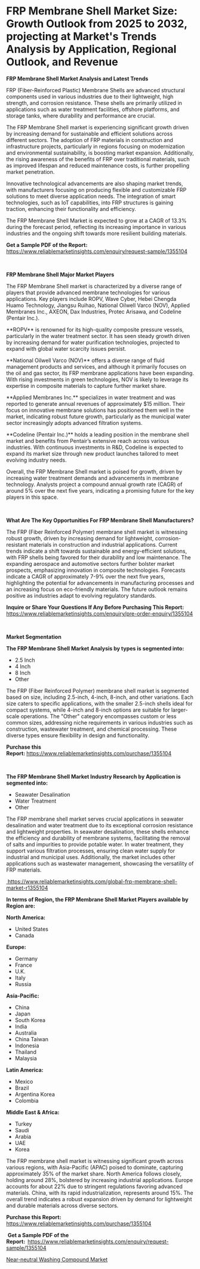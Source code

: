 <p><h1>FRP Membrane Shell Market Size: Growth Outlook from 2025 to 2032, projecting at Market's Trends Analysis by Application, Regional Outlook, and Revenue</h1></p><p><strong>FRP Membrane Shell Market Analysis and Latest Trends</strong></p>
<p><p>FRP (Fiber-Reinforced Plastic) Membrane Shells are advanced structural components used in various industries due to their lightweight, high strength, and corrosion resistance. These shells are primarily utilized in applications such as water treatment facilities, offshore platforms, and storage tanks, where durability and performance are crucial.</p><p>The FRP Membrane Shell market is experiencing significant growth driven by increasing demand for sustainable and efficient solutions across different sectors. The adoption of FRP materials in construction and infrastructure projects, particularly in regions focusing on modernization and environmental sustainability, is boosting market expansion. Additionally, the rising awareness of the benefits of FRP over traditional materials, such as improved lifespan and reduced maintenance costs, is further propelling market penetration.</p><p>Innovative technological advancements are also shaping market trends, with manufacturers focusing on producing flexible and customizable FRP solutions to meet diverse application needs. The integration of smart technologies, such as IoT capabilities, into FRP structures is gaining traction, enhancing their functionality and efficiency.</p><p>The FRP Membrane Shell Market is expected to grow at a CAGR of 13.3% during the forecast period, reflecting its increasing importance in various industries and the ongoing shift towards more resilient building materials.</p></p>
<p><strong>Get a Sample PDF of the Report:&nbsp;</strong> <a href="https://www.reliablemarketinsights.com/enquiry/request-sample/1355104?utm_campaign=2984&utm_medium=2&utm_source=Github&utm_content=ia&utm_term=03042025&utm_id=frp-membrane-shell">https://www.reliablemarketinsights.com/enquiry/request-sample/1355104</a></p>
<p>&nbsp;</p>
<p><strong>FRP Membrane Shell Major Market Players</strong></p>
<p><p>The FRP Membrane Shell market is characterized by a diverse range of players that provide advanced membrane technologies for various applications. Key players include ROPV, Wave Cyber, Hebei Chengda Huamo Technology, Jiangsu Ruihao, National Oilwell Varco (NOV), Applied Membranes Inc., AXEON, Dax Industries, Protec Arisawa, and Codeline (Pentair Inc.). </p><p>**ROPV** is renowned for its high-quality composite pressure vessels, particularly in the water treatment sector. It has seen steady growth driven by increasing demand for water purification technologies, projected to expand with global water scarcity issues persist. </p><p>**National Oilwell Varco (NOV)** offers a diverse range of fluid management products and services, and although it primarily focuses on the oil and gas sector, its FRP membrane applications have been expanding. With rising investments in green technologies, NOV is likely to leverage its expertise in composite materials to capture further market share.</p><p>**Applied Membranes Inc.** specializes in water treatment and was reported to generate annual revenues of approximately $15 million. Their focus on innovative membrane solutions has positioned them well in the market, indicating robust future growth, particularly as the municipal water sector increasingly adopts advanced filtration systems. </p><p>**Codeline (Pentair Inc.)** holds a leading position in the membrane shell market and benefits from Pentair’s extensive reach across various industries. With continuous investments in R&D, Codeline is expected to expand its market size through new product launches tailored to meet evolving industry needs.</p><p>Overall, the FRP Membrane Shell market is poised for growth, driven by increasing water treatment demands and advancements in membrane technology. Analysts project a compound annual growth rate (CAGR) of around 5% over the next five years, indicating a promising future for the key players in this space.</p></p>
<p>&nbsp;</p>
<p><strong>What Are The Key Opportunities For FRP Membrane Shell Manufacturers?</strong></p>
<p><p>The FRP (Fiber Reinforced Polymer) membrane shell market is witnessing robust growth, driven by increasing demand for lightweight, corrosion-resistant materials in construction and industrial applications. Current trends indicate a shift towards sustainable and energy-efficient solutions, with FRP shells being favored for their durability and low maintenance. The expanding aerospace and automotive sectors further bolster market prospects, emphasizing innovation in composite technologies. Forecasts indicate a CAGR of approximately 7-9% over the next five years, highlighting the potential for advancements in manufacturing processes and an increasing focus on eco-friendly materials. The future outlook remains positive as industries adapt to evolving regulatory standards.</p></p>
<p><strong>Inquire or Share Your Questions If Any Before Purchasing This Report:</strong> <a href="https://www.reliablemarketinsights.com/enquiry/pre-order-enquiry/1355104?utm_campaign=2984&utm_medium=2&utm_source=Github&utm_content=ia&utm_term=03042025&utm_id=frp-membrane-shell">https://www.reliablemarketinsights.com/enquiry/pre-order-enquiry/1355104</a></p>
<p>&nbsp;</p>
<p><strong>Market Segmentation</strong></p>
<p><strong>The FRP Membrane Shell Market Analysis by types is segmented into:</strong></p>
<p><ul><li>2.5 Inch</li><li>4 Inch</li><li>8 Inch</li><li>Other</li></ul></p>
<p><p>The FRP (Fiber Reinforced Polymer) membrane shell market is segmented based on size, including 2.5-inch, 4-inch, 8-inch, and other variations. Each size caters to specific applications, with the smaller 2.5-inch shells ideal for compact systems, while 4-inch and 8-inch options are suitable for larger-scale operations. The "Other" category encompasses custom or less common sizes, addressing niche requirements in various industries such as construction, wastewater treatment, and chemical processing. These diverse types ensure flexibility in design and functionality.</p></p>
<p><strong>Purchase this Report:&nbsp;</strong><a href="https://www.reliablemarketinsights.com/purchase/1355104?utm_campaign=2984&utm_medium=2&utm_source=Github&utm_content=ia&utm_term=03042025&utm_id=frp-membrane-shell">https://www.reliablemarketinsights.com/purchase/1355104</a></p>
<p>&nbsp;</p>
<p><strong>The FRP Membrane Shell Market Industry Research by Application is segmented into:</strong></p>
<p><ul><li>Seawater Desalination</li><li>Water Treatment</li><li>Other</li></ul></p>
<p><p>The FRP membrane shell market serves crucial applications in seawater desalination and water treatment due to its exceptional corrosion resistance and lightweight properties. In seawater desalination, these shells enhance the efficiency and durability of membrane systems, facilitating the removal of salts and impurities to provide potable water. In water treatment, they support various filtration processes, ensuring clean water supply for industrial and municipal uses. Additionally, the market includes other applications such as wastewater management, showcasing the versatility of FRP materials.</p></p>
<p><a href="https://www.reliablemarketinsights.com/global-frp-membrane-shell-market-r1355104?utm_campaign=2984&utm_medium=2&utm_source=Github&utm_content=ia&utm_term=03042025&utm_id=frp-membrane-shell">&nbsp;https://www.reliablemarketinsights.com/global-frp-membrane-shell-market-r1355104</a></p>
<p><strong>In terms of Region, the FRP Membrane Shell Market Players available by Region are:</strong></p>
<p>
    <p> <strong> North America: </strong>
        <ul>
            <li>United States</li>
            <li>Canada</li>
        </ul>
        </p> 
    <p> <strong> Europe: </strong>
        <ul>
            <li>Germany</li>
            <li>France</li>
            <li>U.K.</li>
            <li>Italy</li>
            <li>Russia</li>
        </ul>
        </p> 
    <p> <strong> Asia-Pacific: </strong>
        <ul>
            <li>China</li>
            <li>Japan</li>
            <li>South Korea</li>
            <li>India</li>
            <li>Australia</li>
            <li>China Taiwan</li>
            <li>Indonesia</li>
            <li>Thailand</li>
            <li>Malaysia</li>
        </ul>
        </p> 
    <p> <strong> Latin America: </strong>
        <ul>
            <li>Mexico</li>
            <li>Brazil</li>
            <li>Argentina Korea</li>
            <li>Colombia</li>
        </ul>
        </p> 
    <p> <strong> Middle East & Africa: </strong>
        <ul>
            <li>Turkey</li>
            <li>Saudi</li>
            <li>Arabia</li>
            <li>UAE</li>
            <li>Korea</li>
        </ul>
    </p>
    </p>
<p><p>The FRP membrane shell market is witnessing significant growth across various regions, with Asia-Pacific (APAC) poised to dominate, capturing approximately 35% of the market share. North America follows closely, holding around 28%, bolstered by increasing industrial applications. Europe accounts for about 22% due to stringent regulations favoring advanced materials. China, with its rapid industrialization, represents around 15%. The overall trend indicates a robust expansion driven by demand for lightweight and durable materials across diverse sectors.</p></p>
<p><strong>Purchase this Report: </strong><a href="https://www.reliablemarketinsights.com/purchase/1355104?utm_campaign=2984&utm_medium=2&utm_source=Github&utm_content=ia&utm_term=03042025&utm_id=frp-membrane-shell">https://www.reliablemarketinsights.com/purchase/1355104</a></p>
<p>&nbsp;<strong>Get a Sample PDF of the Report:&nbsp;&nbsp;</strong><a href="https://www.reliablemarketinsights.com/enquiry/request-sample/1355104?utm_campaign=2984&utm_medium=2&utm_source=Github&utm_content=ia&utm_term=03042025&utm_id=frp-membrane-shell">https://www.reliablemarketinsights.com/enquiry/request-sample/1355104</a></p>
<p><strong></strong></p>
<p><p><a href="https://github.com/salodipura00/Market-Research-Report-List-1/blob/main/near-neutral-washing-compound-market.md?utm_campaign=2984&utm_medium=2&utm_source=Github&utm_content=ia&utm_term=03042025&utm_id=frp-membrane-shell">Near-neutral Washing Compound Market</a></p></p>